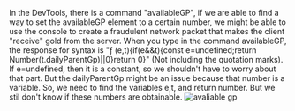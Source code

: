 In the DevTools, there is a command "availableGP", if we are able to find a way to set the availableGP element to a certain number, we might be able to use the console to create a fraudulent network packet that makes the client "receive" gold from the server. When you type in the command availableGP, the response for syntax is 
"ƒ (e,t){if(e&&t){const e=undefined;return Number(t.dailyParentGp)||0}return 0}" (Not including the quotation marks). If e=undefined, then it is a constant, so we shouldn't have to worry about that part. But the dailyParentGp might be an issue because that number is a variable. So, we need to find the variables e,t, and return number. But we stil don't know if these numbers are obtainable.
![avaliable gp](https://user-images.githubusercontent.com/111609897/196594213-ec96e3a0-f8e1-49e0-b20f-8f63db5eb86b.png)
